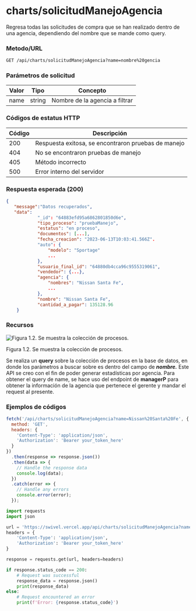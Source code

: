 # charts/solicitudManejoAgencia

Regresa todas las solicitudes de compra que se han realizado dentro de una agencia, dependiendo del nombre que se mande como query.

### Metodo/URL

```xml
GET /api/charts/solicitudManejoAgencia?name=nombre%20gencia
```

### Parámetros de solicitud

| Valor | Tipo | Concepto |
| --- | --- | --- |
| name | string | Nombre de la agencia a filtrar |

### Códigos de estatus HTTP

| Código  | Descripción  |
| --- | --- |
| 200 | Respuesta exitosa, se encontraron pruebas de manejo |
| 404 | No se encontraron pruebas de manejo |
| 405 | Método incorrecto |
| 500 | Error interno del servidor |

### Respuesta esperada (200)

```json
{
   "message":"Datos recuperados",
   "data": 
			"_id": "64883efd95a6862801850d6e",
			"tipo_proceso": "pruebaManejo",
			"estatus": "en proceso",
			"documentos": [...],
			"fecha_creacion": "2023-06-13T10:03:41.566Z".
			"auto": {
				"modelo": "Sportage"
				...
			},
			"usuario_final_id": "64880db4cca96c9555319061",
			"vendedor": {...},
			"agencia": {
				"nombres": "Nissan Santa Fe",
				...
			},
			"nombre": "Nissan Santa Fe",
			"cantidad_a_pagar": 135128.96
	}
```

### Recursos

![Figura 1.2. Se muestra la colección de procesos.](charts%20solicitudCompraAgencia%20bb8b565df9f3470abbf8c5c7a2a153f0/Base_de_Datos_-_MongoDesnormalizado.png)

Figura 1.2. Se muestra la colección de procesos.

Se realiza un ******query****** sobre la colección de procesos en la base de datos, en donde los parámetros a buscar sobre es dentro del campo de *********************nombre.********************* Este API se creo con el fin de poder generar estadísticas por agencia. Para obtener el query de name, se hace uso del endpoint de ********managerP******** para obtener la información de la agencia que pertenece el gerente y mandar el request al presente. 

### Ejemplos de códigos

```jsx
fetch('/api/charts/solicitudManejoAgencia?name=Nissan%20Santa%20Fe', {
  method: 'GET',
  headers: {
    'Content-Type': 'application/json',
    'Authorization': 'Bearer your_token_here'
  }
})
  .then(response => response.json())
  .then(data => {
    // Handle the response data
    console.log(data);
  })
  .catch(error => {
    // Handle any errors
    console.error(error);
  });
```

```python
import requests
import json

url = 'https://swivel.vercel.app/api/charts/solicitudManejoAgencia?name=Nissan%20Santa%20Fe'
headers = {
    'Content-Type': 'application/json',
    'Authorization': 'Bearer your_token_here'
}

response = requests.get(url, headers=headers)

if response.status_code == 200:
    # Request was successful
    response_data = response.json()
    print(response_data)
else:
    # Request encountered an error
    print(f'Error: {response.status_code}')
```